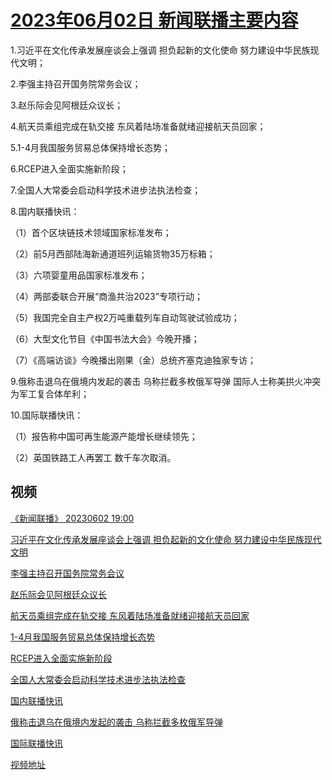 # [2023年06月02日 新闻联播主要内容](https://tv.cctv.com/lm/xwlb/day/20230602.shtml)

1.习近平在文化传承发展座谈会上强调 担负起新的文化使命 努力建设中华民族现代文明；

2.李强主持召开国务院常务会议；

3.赵乐际会见阿根廷众议长；

4.航天员乘组完成在轨交接 东风着陆场准备就绪迎接航天员回家；

5.1-4月我国服务贸易总体保持增长态势；

6.RCEP进入全面实施新阶段；

7.全国人大常委会启动科学技术进步法执法检查；

8.国内联播快讯：

（1）首个区块链技术领域国家标准发布；

（2）前5月西部陆海新通道班列运输货物35万标箱；

（3）六项婴童用品国家标准发布；

（4）两部委联合开展“商渔共治2023”专项行动；

（5）我国完全自主产权2万吨重载列车自动驾驶试验成功；

（6）大型文化节目《中国书法大会》今晚开播；

（7）《高端访谈》今晚播出刚果（金）总统齐塞克迪独家专访；

9.俄称击退乌在俄境内发起的袭击 乌称拦截多枚俄军导弹 国际人士称美拱火冲突 为军工复合体牟利；

10.国际联播快讯：

（1）报告称中国可再生能源产能增长继续领先；

（2）英国铁路工人再罢工 数千车次取消。

## 视频

[《新闻联播》 20230602 19:00](https://tv.cctv.com/2023/06/02/VIDEVCKgVgkwXS99moQyHYo1230602.shtml)

[习近平在文化传承发展座谈会上强调 担负起新的文化使命 努力建设中华民族现代文明](https://tv.cctv.com/2023/06/02/VIDEJN57H4hlcTUPqnApv5fd230602.shtml)

[李强主持召开国务院常务会议](https://tv.cctv.com/2023/06/02/VIDEYPLJROzXhAJXy7bQPXFG230602.shtml)

[赵乐际会见阿根廷众议长](https://tv.cctv.com/2023/06/02/VIDEXsOWwyLoyfaoLZcMZ9L1230602.shtml)

[航天员乘组完成在轨交接 东风着陆场准备就绪迎接航天员回家](https://tv.cctv.com/2023/06/02/VIDEkh59twqXFOmGmlLRgnDn230602.shtml)

[1-4月我国服务贸易总体保持增长态势](https://tv.cctv.com/2023/06/02/VIDEQ90deO5szSBUJqozEQaf230602.shtml)

[RCEP进入全面实施新阶段](https://tv.cctv.com/2023/06/02/VIDEDttbB36GzCAIV7xKGVBJ230602.shtml)

[全国人大常委会启动科学技术进步法执法检查](https://tv.cctv.com/2023/06/02/VIDEW4XtkXg6YEHvtbxPADIu230602.shtml)

[国内联播快讯](https://tv.cctv.com/2023/06/02/VIDEM0RDQH3KsTBPDyv1oQw7230602.shtml)

[俄称击退乌在俄境内发起的袭击 乌称拦截多枚俄军导弹](https://tv.cctv.com/2023/06/02/VIDEnGReSRw089twxlaFokWx230602.shtml)

[国际联播快讯](https://tv.cctv.com/2023/06/02/VIDEimlY6USrVxtR7N9ozZ3o230602.shtml)

[视频地址](https://tv.cctv.com/lm/xwlb/day/20230602.shtml) 

